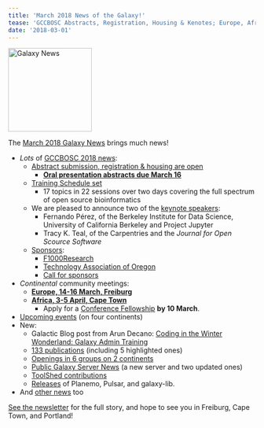 ```yaml
---
title: 'March 2018 News of the Galaxy!'
tease: 'GCCBOSC Abstracts, Registration, Housing & Kenotes; Europe, Africa, blog, pubs, servers, jobs, ...'
date: '2018-03-01'
---
```

[<img class="float-right" src="/src/images/galaxy-logos/GalaxyNews.png" alt="Galaxy News" width="170" />](/src/galaxy-updates/2018-03/index.md>)

The [March 2018 Galaxy News](/src/galaxy-updates/2018-03/index.md) brings much news! 

* *Lots* of [GCCBOSC 2018 news](/src/galaxy-updates/2018-03/index.md#gccbosc-2018):
  * [Abstract submission, registration & housing are open](/src/galaxy-updates/2018-03/index.md#abstract-submission-registration-and-housing-are-open)
    * **[Oral presentation abstracts due March 16](https://easychair.org/conferences/?conf=gccbosc2018)**
  * [Training Schedule set](/src/galaxy-updates/2018-03/index.md#training-schedule-set)
    * 17 topics in 22 sessions over two days covering the full spectrum of open source bioinformatics
  * We are pleased to announce two of the [keynote speakers](http://localhost:8080/galaxy-updates/2018-03/#keynote-speakers):
    * Fernando Pérez, of the Berkeley Institute for Data Science, University of California Berkeley and Project Jupyter
    * Tracy K. Teal, of the Carpentries and the *Journal for Open Scource Software*
  * [Sponsors](/src/galaxy-updates/2018-03/index.md#gccbosc-2018-sponsors):
    * [F1000Research](/src/galaxy-updates/2018-03/index.md#f1000research)
    * [Technology Association of Oregon](/src/galaxy-updates/2018-03/index.md#technology-association-of-oregon)
    * [Call for sponsors](/src/galaxy-updates/2018-03/index.md#call-for-sponsors)
* *Continental* community meetings:
  * [**Europe, 14-16 March, Freiburg**](/src/galaxy-updates/2018-03/index.md#elixir-galaxy-community-kickoff-and-meeting-march-freiburg)
  * [**Africa, 3-5 April, Cape Town**](/src/galaxy-updates/2018-03/index.md#galaxy-africa-3-5-april-cape-town)
    * Apply for a [Conference Fellowship](/src/galaxy-updates/2018-03/index.md#conference-fellowships) **by 10 March**.
* [Upcoming events](/src/galaxy-updates/2018-03/index.md#upcoming-events) (on four continents)
* New:
  * Galactic Blog post from Arun Decano: [Coding in the Winter Wonderland: Galaxy Admin Training](/src/galaxy-updates/2018-03/index.md#new-galactic-blog-entry-coding-in-the-winter-wonderland-galaxy-admin-training)
  * [133 publications](/src/galaxy-updates/2018-03/index.md#publications) (including 5 highlighted ones)
  * [Openings in 6 groups on 2 continents](/src/galaxy-updates/2018-03/index.md#whos-hiring)
  * [Public Galaxy Server News](/src/galaxy-updates/2018-03/index.md#public-galaxy-server-news) (a new server and two updated ones)
  * [ToolShed contributions](/src/galaxy-updates/2018-03/index.md#toolshed-contributions)
  * [Releases](/src/galaxy-updates/2018-03/index.md#releases) of Planemo, Pulsar, and galaxy-lib.
* And [other news](/src/galaxy-updates/2018-03/index.md#other-news) too

[See the newsletter](/src/galaxy-updates/2018-03/index.md) for the full story, and hope to see you in Freiburg, Cape Town, and Portland!

